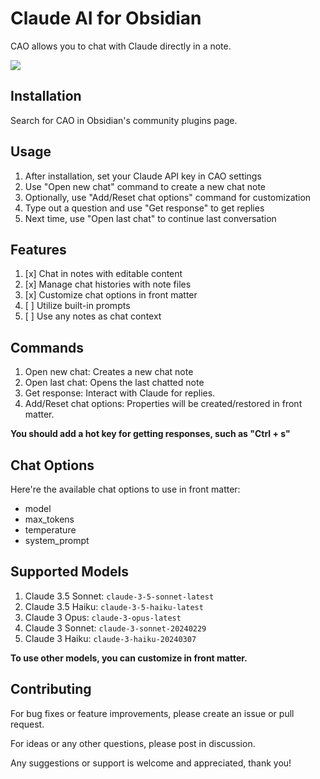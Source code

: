 # Claude AI for Obsidian

CAO allows you to chat with Claude directly in a note.

![](./demo.gif)

## Installation

Search for CAO in Obsidian's community plugins page.

## Usage

1. After installation, set your Claude API key in CAO settings
2. Use "Open new chat" command to create a new chat note
3. Optionally, use "Add/Reset chat options" command for customization
4. Type out a question and use "Get response" to get replies
5. Next time, use "Open last chat" to continue last conversation

## Features

1. [x] Chat in notes with editable content
2. [x] Manage chat histories with note files
3. [x] Customize chat options in front matter
4. [ ] Utilize built-in prompts
5. [ ] Use any notes as chat context

## Commands

1. Open new chat: Creates a new chat note
2. Open last chat: Opens the last chatted note
3. Get response: Interact with Claude for replies.
4. Add/Reset chat options: Properties will be created/restored in front matter.

**You should add a hot key for getting responses, such as "Ctrl + s"**

## Chat Options

Here're the available chat options to use in front matter:

- model
- max_tokens
- temperature
- system_prompt

## Supported Models

1. Claude 3.5 Sonnet: `claude-3-5-sonnet-latest`
2. Claude 3.5 Haiku: `claude-3-5-haiku-latest`
3. Claude 3 Opus: `claude-3-opus-latest`
4. Claude 3 Sonnet: `claude-3-sonnet-20240229`
5. Claude 3 Haiku: `claude-3-haiku-20240307`

**To use other models, you can customize in front matter.**

## Contributing

For bug fixes or feature improvements, please create an issue or pull request.

For ideas or any other questions, please post in discussion.

Any suggestions or support is welcome and appreciated, thank you!
